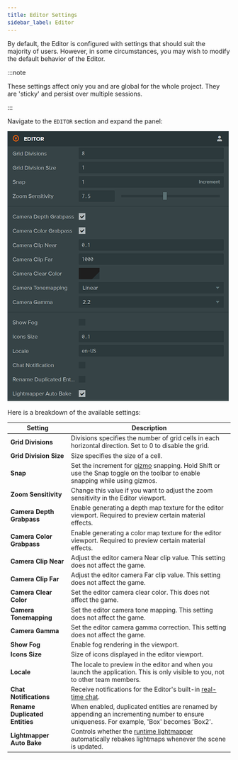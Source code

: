 ```yaml
---
title: Editor Settings
sidebar_label: Editor
---
```


By default, the Editor is configured with settings that should suit the majority of users. However, in some circumstances, you may wish to modify the default behavior of the Editor.

:::note

These settings affect only you and are global for the whole project. They are 'sticky' and persist over multiple sessions.

:::

Navigate to the `EDITOR` section and expand the panel:

![Editor Settings](/img/user-manual/editor/interface/preferences.webp)

Here is a breakdown of the available settings:

| Setting                          | Description |
| -------------------------------- | ----------- |
| **Grid Divisions**               | Divisions specifies the number of grid cells in each horizontal direction. Set to 0 to disable the grid. |
| **Grid Division Size**           | Size specifies the size of a cell. |
| **Snap**                         | Set the increment for [gizmo](../viewport#gizmos) snapping. Hold Shift or use the Snap toggle on the toolbar to enable snapping while using gizmos. |
| **Zoom Sensitivity**             | Change this value if you want to adjust the zoom sensitivity in the Editor viewport. |
| **Camera Depth Grabpass**        | Enable generating a depth map texture for the editor viewport. Required to preview certain material effects. |
| **Camera Color Grabpass**        | Enable generating a color map texture for the editor viewport. Required to preview certain material effects. |
| **Camera Clip Near**             | Adjust the editor camera Near clip value. This setting does not affect the game. |
| **Camera Clip Far**              | Adjust the editor camera Far clip value. This setting does not affect the game. |
| **Camera Clear Color**           | Set the editor camera clear color. This does not affect the game. |
| **Camera Tonemapping**           | Set the editor camera tone mapping. This setting does not affect the game. |
| **Camera Gamma**                 | Set the editor camera gamma correction. This setting does not affect the game. |
| **Show Fog**                     | Enable fog rendering in the viewport. |
| **Icons Size**                   | Size of icons displayed in the editor viewport. |
| **Locale**                       | The locale to preview in the editor and when you launch the application. This is only visible to you, not to other team members. |
| **Chat Notifications**           | Receive notifications for the Editor's built-in [real-time chat](../../realtime-collaboration#real-time-chat). |
| **Rename Duplicated Entities**   | When enabled, duplicated entities are renamed by appending an incrementing number to ensure uniqueness. For example, 'Box' becomes 'Box2'. |
| **Lightmapper Auto Bake**        | Controls whether the [runtime lightmapper](/user-manual/graphics/lighting/runtime-lightmaps) automatically rebakes lightmaps whenever the scene is updated. |
